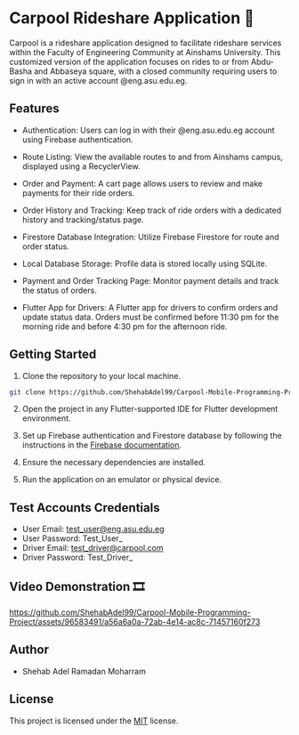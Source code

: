 # Carpool Rideshare Application 🚗

Carpool is a rideshare application designed to facilitate rideshare services within the Faculty of Engineering Community at Ainshams University. This customized version of the application focuses on rides to or from Abdu-Basha and Abbaseya square, with a closed community requiring users to sign in with an active account @eng.asu.edu.eg.

## Features

- Authentication: Users can log in with their @eng.asu.edu.eg account using Firebase authentication.

- Route Listing: View the available routes to and from Ainshams campus, displayed using a RecyclerView.

- Order and Payment: A cart page allows users to review and make payments for their ride orders.

- Order History and Tracking: Keep track of ride orders with a dedicated history and tracking/status page.

- Firestore Database Integration: Utilize Firebase Firestore for route and order status.

- Local Database Storage: Profile data is stored locally using SQLite.

- Payment and Order Tracking Page: Monitor payment details and track the status of orders.

- Flutter App for Drivers: A Flutter app for drivers to confirm orders and update status data. Orders must be confirmed before 11:30 pm for the morning ride and before 4:30 pm for the afternoon ride.



## Getting Started


1) Clone the repository to your local machine.

```bash
git clone https://github.com/ShehabAdel99/Carpool-Mobile-Programming-Project.git
```
2) Open the project in any Flutter-supported IDE for Flutter development environment.

3) Set up Firebase authentication and Firestore database by following the instructions in the [Firebase documentation](https://firebase.google.com/docs).

4) Ensure the necessary dependencies are installed.

5) Run the application on an emulator or physical device.

## Test Accounts Credentials

- User Email: test_user@eng.asu.edu.eg
- User Password: Test_User_
- Driver Email: test_driver@carpool.com
- Driver Password: Test_Driver_

## Video Demonstration 🎞️
https://github.com/ShehabAdel99/Carpool-Mobile-Programming-Project/assets/96583491/a56a6a0a-72ab-4e14-ac8c-71457160f273

## Author
- Shehab Adel Ramadan Moharram

## License

This project is licensed under the [MIT](https://choosealicense.com/licenses/mit/) license.
